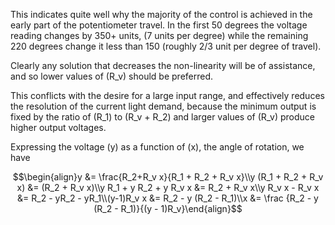 This indicates quite well why the majority of the control is achieved
in the early part of the potentiometer travel. In the first 50 degrees
the voltage reading changes by 350+ units, (7 units per degree) while
the remaining 220 degrees change it less than 150 (roughly 2/3 unit
per degree of travel).

Clearly any solution that decreases the non-linearity will be of
assistance, and so lower values of \(R_v\) should be preferred.

This conflicts with the desire for a large input range, and effectively
reduces the resolution of the current light demand, because the
minimum output is fixed by the ratio of  \(R_1\) to \(R_v + R_2\) and
larger values of \(R_v\) produce higher output voltages.

Expressing the voltage \(y\) as a function of \(x\), the angle of
rotation, we have

$$\begin{align}y &= \frac{R_2+R_v x}{R_1 + R_2 + R_v x}\\y (R_1 + R_2 + R_v x) &= (R_2 + R_v x)\\y R_1 + y R_2 + y R_v x &= R_2 + R_v x\\y R_v x - R_v x &= R_2  - yR_2 - yR_1\\(y-1)R_v x &= R_2  - y (R_2 - R_1)\\x &= \frac {R_2  - y (R_2 - R_1)}{(y - 1)R_v}\end{align}$$

